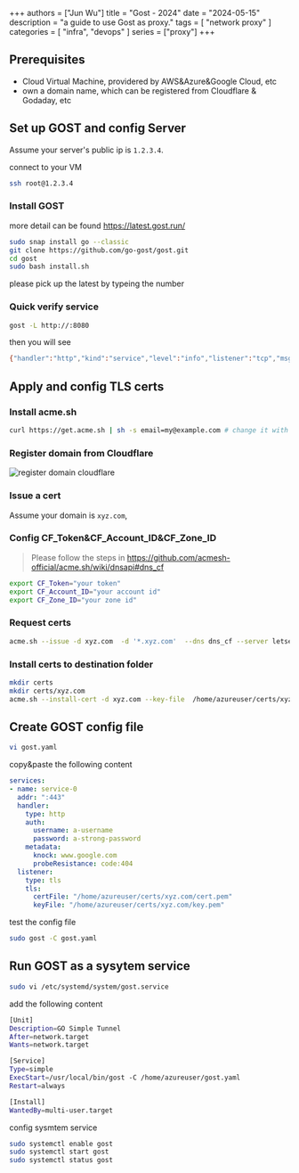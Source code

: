 +++
authors = ["Jun Wu"]
title = "Gost - 2024"
date = "2024-05-15"
description = "a guide to use Gost as proxy."
tags = [
    "network proxy"
]
categories = [
    "infra",
    "devops"
]
series = ["proxy"]
+++

## Prerequisites

- Cloud Virtual Machine, providered by AWS&Azure&Google Cloud, etc
- own a domain name, which can be registered from Cloudflare & Godaday, etc



## Set up GOST and config Server

Assume your server's public ip is `1.2.3.4`.

connect to your VM

```sh
ssh root@1.2.3.4
```

### Install GOST

more detail can be found https://latest.gost.run/


```sh
sudo snap install go --classic
git clone https://github.com/go-gost/gost.git
cd gost
sudo bash install.sh
```

please pick up the latest by typeing the number

### Quick verify service

```sh
gost -L http://:8080
```

then you will see 

```sh
{"handler":"http","kind":"service","level":"info","listener":"tcp","msg":"listening on [::]:8080/tcp","service":"service-0","time":"2024-05-15T02:05:04.697Z"}
```

## Apply and config TLS certs

### Install acme.sh

```sh
curl https://get.acme.sh | sh -s email=my@example.com # change it with your email
```

### Register domain from Cloudflare

![register domain cloudflare](/images/register-domain-cloudflare.png)

### Issue a cert

Assume your domain is `xyz.com`,

### Config CF_Token&CF_Account_ID&CF_Zone_ID

> Please follow the steps in https://github.com/acmesh-official/acme.sh/wiki/dnsapi#dns_cf

```sh
export CF_Token="your token"
export CF_Account_ID="your account id"
export CF_Zone_ID="your zone id"
```

### Request certs

```sh
acme.sh --issue -d xyz.com  -d '*.xyz.com'  --dns dns_cf --server letsencrypt
```

### Install certs to destination folder

```sh
mkdir certs
mkdir certs/xyz.com
acme.sh --install-cert -d xyz.com --key-file  /home/azureuser/certs/xyz.com/key.pem  --fullchain-file /home/azureuser/certs/xyz.com/cert.pem --ecc
```

## Create GOST config file

```sh
vi gost.yaml
```

copy&paste the following content

```yaml
services:
- name: service-0
  addr: ":443"
  handler:
    type: http
    auth:
      username: a-username
      password: a-strong-password
    metadata:
      knock: www.google.com
      probeResistance: code:404
  listener:
    type: tls
    tls:
      certFile: "/home/azureuser/certs/xyz.com/cert.pem"
      keyFile: "/home/azureuser/certs/xyz.com/key.pem"
```

test the config file

```sh
sudo gost -C gost.yaml
```


## Run GOST as a sysytem service

```sh
sudo vi /etc/systemd/system/gost.service
```

add the following content

```sh
[Unit]
Description=GO Simple Tunnel
After=network.target
Wants=network.target

[Service]
Type=simple
ExecStart=/usr/local/bin/gost -C /home/azureuser/gost.yaml
Restart=always

[Install]
WantedBy=multi-user.target
```

config sysmtem service

```sh
sudo systemctl enable gost
sudo systemctl start gost
sudo systemctl status gost
```


